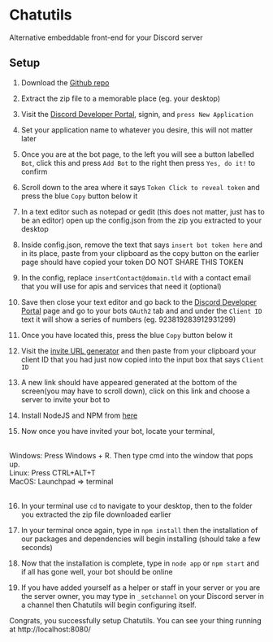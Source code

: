 # Chatutils
Alternative embeddable front-end for your Discord server

## Setup

1. Download the [Github repo](https://github.com/sysce/chat/archive/master.zip)

2. Extract the zip file to a memorable place (eg. your desktop)

3. Visit the [Discord Developer Portal](https://discord.com/developers/applications), signin, and `press New Application`

4. Set your application name to whatever you desire, this will not matter later

5. Once you are at the bot page, to the left you will see a button labelled `Bot`, click this and press `Add Bot` to the right then press `Yes, do it!` to confirm

6. Scroll down to the area where it says `Token Click to reveal token` and press the blue `Copy` button below it

7. In a text editor such as notepad or gedit (this does not matter, just has to be an editor) open up the config.json from the zip you extracted to your desktop

8. Inside config.json, remove the text that says `insert bot token here` and in its place, paste from your clipboard as the copy button on the earlier page should have copied your token DO NOT SHARE THIS TOKEN 

9. In the config, replace `insertContact@domain.tld` with a contact email that you will use for apis and services that need it (optional)

10. Save then close your text editor and go back to the [Discord Developer Portal](https://discord.com/developers/applications) page and go to your bots `OAuth2` tab and and under the `Client ID` text it will show a series of numbers (eg. 923819283912931299)

11. Once you have located this, press the blue `Copy` button below it

12. Visit the [invite URL generator](https://discordapi.com/permissions.html#537136192) and then paste from your clipboard your client ID that you had just now copied into the input box that says `Client ID`

13. A new link should have appeared generated at the bottom of the screen(you may have to scroll down), click on this link and choose a server to invite your bot to

14. Install NodeJS and NPM from [here](https://nodejs.org/en/download/)

15. Now once you have invited your bot, locate your terminal,

<br/>Windows: Press Windows + R. Then type cmd into the window that pops up.<br/>
Linux: Press CTRL+ALT+T<br/>
MacOS: Launchpad => terminal<br/><br/>

16. In your terminal use `cd` to navigate to your desktop, then to the folder you extracted the zip file downloaded earlier

17. In your terminal once again, type in `npm install` then the installation of our packages and dependencies will begin installing (should take a few seconds)

18. Now that the installation is complete, type in `node app` or `npm start` and if all has gone well, your bot should be online

19. If you have added yourself as a helper or staff in your server or you are the server owner, you may type in `_setchannel` on your Discord server in a channel then Chatutils will begin configuring itself.

Congrats, you successfully setup Chatutils.
You can see your thing running at http://localhost:8080/
